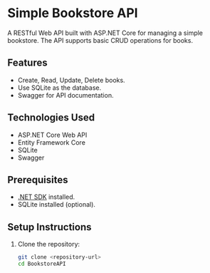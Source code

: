 # Simple Bookstore API

A RESTful Web API built with ASP.NET Core for managing a simple bookstore. The API supports basic CRUD operations for books.

## Features
- Create, Read, Update, Delete books.
- Use SQLite as the database.
- Swagger for API documentation.

## Technologies Used
- ASP.NET Core Web API
- Entity Framework Core
- SQLite
- Swagger

## Prerequisites
- [.NET SDK](https://dotnet.microsoft.com/download) installed.
- SQLite installed (optional).

## Setup Instructions
1. Clone the repository:
   ```bash
   git clone <repository-url>
   cd BookstoreAPI